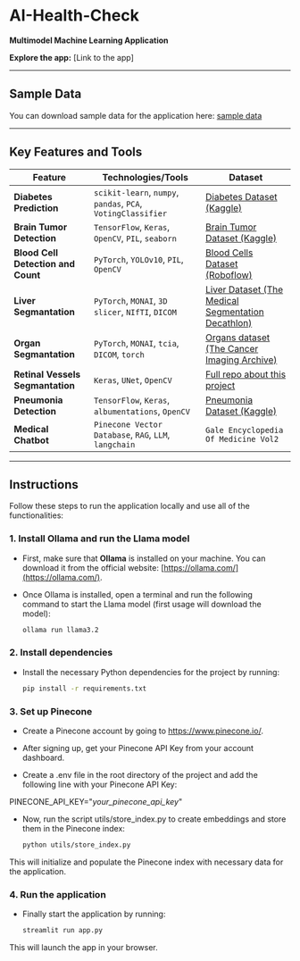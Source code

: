 # AI-Health-Check

**Multimodel Machine Learning Application**

**Explore the app:** [Link to the app]

---

## Sample Data
You can download sample data for the application here: [sample data](https://github.com/adam-langowski/AI-Health-Check/tree/main/data/sample%20data)

---

## Key Features and Tools

| **Feature**                              | **Technologies/Tools**                                             | **Dataset**                                                                 |
|------------------------------------------|--------------------------------------------------------------|------------------------------------------------------------------------------|
| **Diabetes Prediction**                  | `scikit-learn`, `numpy`, `pandas`, `PCA`, `VotingClassifier` | [Diabetes Dataset (Kaggle)](https://www.kaggle.com/datasets/mathchi/diabetes-data-set) |
| **Brain Tumor Detection**                | `TensorFlow`, `Keras`, `OpenCV`, `PIL`, `seaborn`            | [Brain Tumor Dataset (Kaggle)](https://www.kaggle.com/datasets/ahmedhamada0/brain-tumor-detection) |
| **Blood Cell Detection and Count**       | `PyTorch`, `YOLOv10`, `PIL`, `OpenCV`                        | [Blood Cells Dataset (Roboflow)](https://universe.roboflow.com/clg-vtj9f/blood-cell-detection-bsbvn/dataset/4) |
| **Liver Segmantation**                   | `PyTorch`, `MONAI`, `3D slicer`, `NIfTI`, `DICOM`            | [Liver Dataset (The Medical Segmentation Decathlon)](http://medicaldecathlon.com/) |
| **Organ Segmantation**                   | `PyTorch`, `MONAI`, `tcia`, `DICOM`, `torch`                 | [Organs dataset (The Cancer Imaging Archive)](https://www.cancerimagingarchive.net/) |
| **Retinal Vessels Segmantation**         | `Keras`, `UNet`, `OpenCV`                                    | [Full repo about this project](https://github.com/adam-langowski/Segmenting-Blood-Vessels-With-CNN/) |
| **Pneumonia Detection**                  | `TensorFlow`, `Keras`, `albumentations`, `OpenCV`            | [Pneumonia Dataset (Kaggle)](https://www.kaggle.com/datasets/paultimothymooney/chest-xray-pneumonia) |
| **Medical Chatbot**                      | `Pinecone Vector Database`, `RAG`, `LLM`, `langchain`        | `Gale Encyclopedia Of Medicine Vol2` |

---
## Instructions

Follow these steps to run the application locally and use all of the functionalities:

### 1. Install **Ollama** and run the Llama model

- First, make sure that **Ollama** is installed on your machine. You can download it from the official website: [https://ollama.com/](https://ollama.com/).
  
- Once Ollama is installed, open a terminal and run the following command to start the Llama model (first usage will download the model):

  ```bash
  ollama run llama3.2
### 2. Install dependencies

- Install the necessary Python dependencies for the project by running:

  ```bash
  pip install -r requirements.txt
### 3. Set up Pinecone
- Create a Pinecone account by going to https://www.pinecone.io/.

- After signing up, get your Pinecone API Key from your account dashboard.

- Create a .env file in the root directory of the project and add the following line with your Pinecone API Key:

PINECONE_API_KEY="*your_pinecone_api_key*"

- Now, run the script utils/store_index.py to create embeddings and store them in the Pinecone index:

  ```bash
  python utils/store_index.py
This will initialize and populate the Pinecone index with necessary data for the application.

### 4. Run the application

- Finally start the application by running:

    ```bash
    streamlit run app.py
This will launch the app in your browser.
